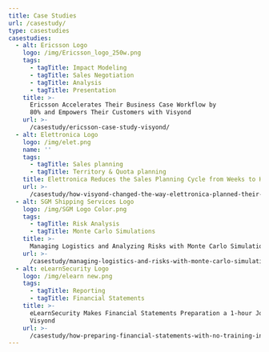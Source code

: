 ```yaml
---
title: Case Studies
url: /casestudy/
type: casestudies
casestudies:
  - alt: Ericsson Logo
    logo: /img/Ericsson_logo_250w.png
    tags:
      - tagTitle: Impact Modeling
      - tagTitle: Sales Negotiation
      - tagTitle: Analysis
      - tagTitle: Presentation
    title: >-
      Ericsson Accelerates Their Business Case Workflow by
      80% and Empowers Their Customers with Visyond
    url: >-
      /casestudy/ericsson-case-study-visyond/
  - alt: Elettronica Logo
    logo: /img/elet.png
    name: ''
    tags:
      - tagTitle: Sales planning
      - tagTitle: Territory & Quota planning
    title: Elettronica Reduces the Sales Planning Cycle from Weeks to Hours
    url: >-
      /casestudy/how-visyond-changed-the-way-elettronica-planned-their-sales-and-shortened-the-process-from-weeks-to-hours/
  - alt: SGM Shipping Services Logo
    logo: /img/SGM Logo Color.png  
    tags:
      - tagTitle: Risk Analysis
      - tagTitle: Monte Carlo Simulations
    title: >-
      Managing Logistics and Analyzing Risks with Monte Carlo Simulations
    url: >-
      /casestudy/managing-logistics-and-risks-with-monte-carlo-simulations-sgm-shipping-services/          
  - alt: eLearnSecurity Logo
    logo: /img/elearn new.png
    tags:
      - tagTitle: Reporting
      - tagTitle: Financial Statements
    title: >-
      eLearnSecurity Makes Financial Statements Preparation a 1-hour Job with
      Visyond
    url: >-
      /casestudy/how-preparing-financial-statements-with-no-training-in-finance-became-a-1-hour-job/
---
```


